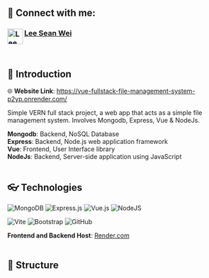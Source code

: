 ## 🤝 Connect with me:
### <a href="https://www.linkedin.com/in/sean-wei-lee-40918415b"><img align="left" src="https://raw.githubusercontent.com/yushi1007/yushi1007/main/images/linkedin.svg" alt="Lee Sean Wei | LinkedIn" width="35px"/> **Lee Sean Wei**<br/><br/><br/> </a>

## 📝 Introduction


🌐 **Website Link**: https://vue-fullstack-file-management-system-p2yp.onrender.com/

Simple VERN full stack project, a web app that acts as a simple file management system. Involves Mongodb, Express, Vue & NodeJs.

**Mongodb**: Backend, NoSQL Database<br/> 
**Express**: Backend, Node.js web application framework<br/> 
**Vue**: Frontend, User Interface library<br/>
**NodeJs**: Backend, Server-side application using JavaScript<br/><br/>

## 👓 Technologies

![MongoDB](https://img.shields.io/badge/MongoDB-%234ea94b.svg?style=for-the-badge&logo=mongodb&logoColor=white) 
![Express.js](https://img.shields.io/badge/express.js-%23404d59.svg?style=for-the-badge&logo=express&logoColor=%2361DAFB)
![Vue.js](https://img.shields.io/badge/vuejs-%2335495e.svg?style=for-the-badge&logo=vuedotjs&logoColor=%234FC08D)
![NodeJS](https://img.shields.io/badge/node.js-6DA55F?style=for-the-badge&logo=node.js&logoColor=white)

![Vite](https://img.shields.io/badge/vite-%23646CFF.svg?style=for-the-badge&logo=vite&logoColor=white)
![Bootstrap](https://img.shields.io/badge/bootstrap-%238511FA.svg?style=for-the-badge&logo=bootstrap&logoColor=white)
![GitHub](https://img.shields.io/badge/github-%23121011.svg?style=for-the-badge&logo=github&logoColor=white)

**Frontend and Backend Host**: <a href="https://render.com">Render.com</a><br/><br/>

## 🔲 Structure<br/>

